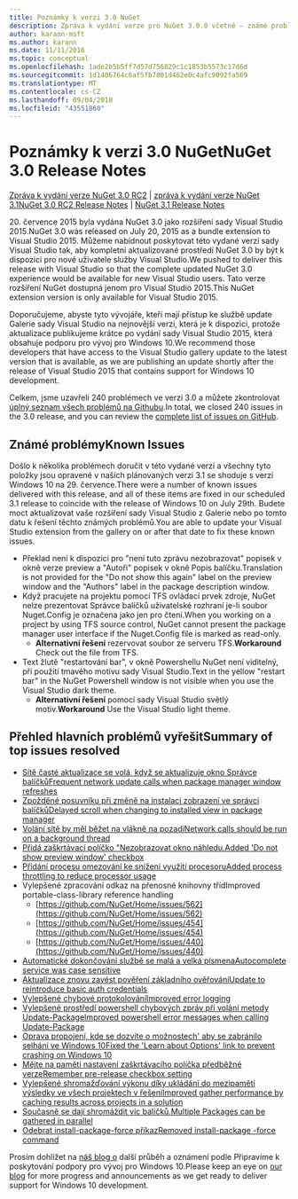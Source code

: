 ```yaml
---
title: Poznámky k verzi 3.0 NuGet
description: Zpráva k vydání verze pro NuGet 3.0.0 včetně – známé problémy, opravy chyb, nové funkce a chcete.
author: karann-msft
ms.author: karann
ms.date: 11/11/2016
ms.topic: conceptual
ms.openlocfilehash: 1ade2b5b5ff7d57d756829c1c1853b5573c17d6d
ms.sourcegitcommit: 1d1406764c6af5fb7801d462e0c4afc9092fa569
ms.translationtype: MT
ms.contentlocale: cs-CZ
ms.lasthandoff: 09/04/2018
ms.locfileid: "43551860"
---
```

# <a name="nuget-30-release-notes"></a><span data-ttu-id="6d720-103">Poznámky k verzi 3.0 NuGet</span><span class="sxs-lookup"><span data-stu-id="6d720-103">NuGet 3.0 Release Notes</span></span>

<span data-ttu-id="6d720-104">[Zpráva k vydání verze NuGet 3.0 RC2](../release-notes/nuget-3.0-RC2.md) | [zpráva k vydání verze NuGet 3.1](../release-notes/nuget-3.1.md)</span><span class="sxs-lookup"><span data-stu-id="6d720-104">[NuGet 3.0 RC2 Release Notes](../release-notes/nuget-3.0-RC2.md) | [NuGet 3.1 Release Notes](../release-notes/nuget-3.1.md)</span></span>

<span data-ttu-id="6d720-105">20. července 2015 byla vydána NuGet 3.0 jako rozšíření sady Visual Studio 2015.</span><span class="sxs-lookup"><span data-stu-id="6d720-105">NuGet 3.0 was released on July 20, 2015 as a bundle extension to Visual Studio 2015.</span></span> <span data-ttu-id="6d720-106">Můžeme nabídnout poskytovat této vydané verzi sady Visual Studio tak, aby kompletní aktualizované prostředí NuGet 3.0 by být k dispozici pro nové uživatele služby Visual Studio.</span><span class="sxs-lookup"><span data-stu-id="6d720-106">We pushed to deliver this release with Visual Studio so that the complete updated NuGet 3.0 experience would be available for new Visual Studio users.</span></span> <span data-ttu-id="6d720-107">Tato verze rozšíření NuGet dostupná jenom pro Visual Studio 2015.</span><span class="sxs-lookup"><span data-stu-id="6d720-107">This NuGet extension version is only available for Visual Studio 2015.</span></span>

<span data-ttu-id="6d720-108">Doporučujeme, abyste tyto vývojáře, kteří mají přístup ke službě update Galerie sady Visual Studio na nejnovější verzi, která je k dispozici, protože aktualizace publikujeme krátce po vydání sady Visual Studio 2015, která obsahuje podporu pro vývoj pro Windows 10.</span><span class="sxs-lookup"><span data-stu-id="6d720-108">We recommend those developers that have access to the Visual Studio gallery update to the latest version that is available, as we are publishing an update shortly after the release of Visual Studio 2015 that contains support for Windows 10 development.</span></span>

<span data-ttu-id="6d720-109">Celkem, jsme uzavřeli 240 problémech ve verzi 3.0 a můžete zkontrolovat [úplný seznam všech problémů na Githubu](https://github.com/NuGet/Home/issues?q=milestone%3A3.0.0-RTM+is%3Aclosed).</span><span class="sxs-lookup"><span data-stu-id="6d720-109">In total, we closed 240 issues in the 3.0 release, and you can review the [complete list of issues on GitHub](https://github.com/NuGet/Home/issues?q=milestone%3A3.0.0-RTM+is%3Aclosed).</span></span>

## <a name="known-issues"></a><span data-ttu-id="6d720-110">Známé problémy</span><span class="sxs-lookup"><span data-stu-id="6d720-110">Known Issues</span></span>

<span data-ttu-id="6d720-111">Došlo k několika problémech doručit v této vydané verzi a všechny tyto položky jsou opravené v našich plánovaných verzi 3.1 se shoduje s verzí Windows 10 na 29. července.</span><span class="sxs-lookup"><span data-stu-id="6d720-111">There were a number of known issues delivered with this release, and all of these items are fixed in our scheduled 3.1 release to coincide with the release of Windows 10 on July 29th.</span></span>  <span data-ttu-id="6d720-112">Budete moct aktualizovat vaše rozšíření sady Visual Studio z Galerie nebo po tomto datu k řešení těchto známých problémů.</span><span class="sxs-lookup"><span data-stu-id="6d720-112">You are able to update your Visual Studio extension from the gallery on or after that date to fix these known issues.</span></span>

*  <span data-ttu-id="6d720-113">Překlad není k dispozici pro "není tuto zprávu nezobrazovat" popisek v okně verze preview a "Autoři" popisek v okně Popis balíčku.</span><span class="sxs-lookup"><span data-stu-id="6d720-113">Translation is not provided for the "Do not show this again" label on the preview window and the "Authors" label in the package description window.</span></span>
*  <span data-ttu-id="6d720-114">Když pracujete na projektu pomocí TFS ovládací prvek zdroje, NuGet nelze prezentovat Správce balíčků uživatelské rozhraní je-li soubor Nuget.Config je označena jako jen pro čtení.</span><span class="sxs-lookup"><span data-stu-id="6d720-114">When you working on a project by using TFS source control, NuGet cannot present the package manager user interface if the Nuget.Config file is marked as read-only.</span></span>
   * <span data-ttu-id="6d720-115">**Alternativní řešení** rezervovat soubor ze serveru TFS.</span><span class="sxs-lookup"><span data-stu-id="6d720-115">**Workaround** Check out the file from TFS.</span></span>
*  <span data-ttu-id="6d720-116">Text žlutě "restartování bar", v okně Powershellu NuGet není viditelný, při použití tmavého motivu sady Visual Studio.</span><span class="sxs-lookup"><span data-stu-id="6d720-116">Text in the yellow "restart bar" in the NuGet Powershell window is not visible when you use the Visual Studio dark theme.</span></span>
   * <span data-ttu-id="6d720-117">**Alternativní řešení** pomocí sady Visual Studio světlý motiv.</span><span class="sxs-lookup"><span data-stu-id="6d720-117">**Workaround** Use the Visual Studio light theme.</span></span>


## <a name="summary-of-top-issues-resolved"></a><span data-ttu-id="6d720-118">Přehled hlavních problémů vyřešit</span><span class="sxs-lookup"><span data-stu-id="6d720-118">Summary of top issues resolved</span></span>

* [<span data-ttu-id="6d720-119">Sítě časté aktualizace se volá, když se aktualizuje okno Správce balíčků</span><span class="sxs-lookup"><span data-stu-id="6d720-119">Frequent network update calls when package manager window refreshes</span></span>](https://github.com/NuGet/Home/issues/515)
* [<span data-ttu-id="6d720-120">Zpožděné posuvníku při změně na instalaci zobrazení ve správci balíčků</span><span class="sxs-lookup"><span data-stu-id="6d720-120">Delayed scroll when changing to installed view in package manager</span></span>](https://github.com/NuGet/Home/issues/519)
* [<span data-ttu-id="6d720-121">Volání sítě by měl běžet na vlákně na pozadí</span><span class="sxs-lookup"><span data-stu-id="6d720-121">Network calls should be run on a background thread</span></span>](https://github.com/NuGet/Home/issues/516)
* [<span data-ttu-id="6d720-122">Přidá zaškrtávací políčko "Nezobrazovat okno náhledu.</span><span class="sxs-lookup"><span data-stu-id="6d720-122">Added 'Do not show preview window' checkbox</span></span>](https://github.com/NuGet/Home/issues/566)
* [<span data-ttu-id="6d720-123">Přidání procesu omezování ke snížení využití procesoru</span><span class="sxs-lookup"><span data-stu-id="6d720-123">Added process throttling to reduce processor usage</span></span>](https://github.com/NuGet/Home/issues/356)
* <span data-ttu-id="6d720-124">Vylepšené zpracování odkaz na přenosné knihovny tříd</span><span class="sxs-lookup"><span data-stu-id="6d720-124">Improved portable-class-library reference handling</span></span>
    * [https://github.com/NuGet/Home/issues/562](https://github.com/NuGet/Home/issues/562)
    * [https://github.com/NuGet/Home/issues/454](https://github.com/NuGet/Home/issues/454)
    * [https://github.com/NuGet/Home/issues/440](https://github.com/NuGet/Home/issues/440)
* [<span data-ttu-id="6d720-125">Automatické dokončování službě se malá a velká písmena</span><span class="sxs-lookup"><span data-stu-id="6d720-125">Autocomplete service was case sensitive</span></span>](https://github.com/NuGet/Home/issues/198)
* [<span data-ttu-id="6d720-126">Aktualizace znovu zavést pověření základního ověřování</span><span class="sxs-lookup"><span data-stu-id="6d720-126">Update to reintroduce basic auth credentials</span></span>](https://github.com/NuGet/Home/issues/456)
* [<span data-ttu-id="6d720-127">Vylepšené chybové protokolování</span><span class="sxs-lookup"><span data-stu-id="6d720-127">Improved error logging</span></span>](https://github.com/NuGet/Home/issues/407)
* [<span data-ttu-id="6d720-128">Vylepšené prostředí powershell chybových zpráv při volání metody Update-Package</span><span class="sxs-lookup"><span data-stu-id="6d720-128">Improved powershell error messages when calling Update-Package</span></span>](https://github.com/NuGet/Home/issues/5)
* [<span data-ttu-id="6d720-129">Oprava propojení, kde se dozvíte o možnostech' aby se zabránilo selhání ve Windows 10</span><span class="sxs-lookup"><span data-stu-id="6d720-129">Fixed the 'Learn about Options' link to prevent crashing on Windows 10</span></span>](https://github.com/NuGet/Home/issues/822)
* [<span data-ttu-id="6d720-130">Mějte na paměti nastavení zaškrtávacího políčka předběžné verze</span><span class="sxs-lookup"><span data-stu-id="6d720-130">Remember pre-release checkbox setting</span></span>](https://github.com/NuGet/Home/issues/732)
* [<span data-ttu-id="6d720-131">Vylepšené shromažďování výkonu díky ukládání do mezipaměti výsledky ve všech projektech v řešení</span><span class="sxs-lookup"><span data-stu-id="6d720-131">Improved gather performance by caching results across projects in a solution</span></span>](https://github.com/NuGet/Home/issues/721)
* [<span data-ttu-id="6d720-132">Současně se dají shromáždit víc balíčků.</span><span class="sxs-lookup"><span data-stu-id="6d720-132">Multiple Packages can be gathered in parallel</span></span>](https://github.com/NuGet/Home/issues/713)
* [<span data-ttu-id="6d720-133">Odebrat install-package-force příkaz</span><span class="sxs-lookup"><span data-stu-id="6d720-133">Removed install-package -force command</span></span>](https://github.com/NuGet/Home/issues/697)

<span data-ttu-id="6d720-134">Prosím dohlížet na [náš blog o](http://blog.nuget.org) další průběh a oznámení podle Připravíme k poskytování podpory pro vývoj pro Windows 10.</span><span class="sxs-lookup"><span data-stu-id="6d720-134">Please keep an eye on [our blog](http://blog.nuget.org) for more progress and announcements as we get ready to deliver support for Windows 10 development.</span></span>